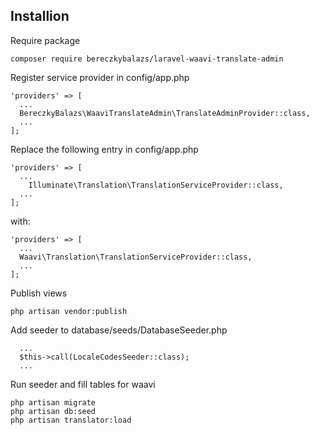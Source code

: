 ## Installion
Require package
```
composer require bereczkybalazs/laravel-waavi-translate-admin
```
Register service provider in config/app.php
```
'providers' => [
  ...
  BereczkyBalazs\WaaviTranslateAdmin\TranslateAdminProvider::class,
  ...
];
```
Replace the following entry in config/app.php
```
'providers' => [
  ...
	Illuminate\Translation\TranslationServiceProvider::class,
  ...
];
```
with:
```
'providers' => [
  ...
  Waavi\Translation\TranslationServiceProvider::class,
  ...
];
```
Publish views
```
php artisan vendor:publish
```
Add seeder to database/seeds/DatabaseSeeder.php
```
  ...
  $this->call(LocaleCodesSeeder::class);
  ...
```
Run seeder and fill tables for waavi
```
php artisan migrate
php artisan db:seed
php artisan translator:load
```

